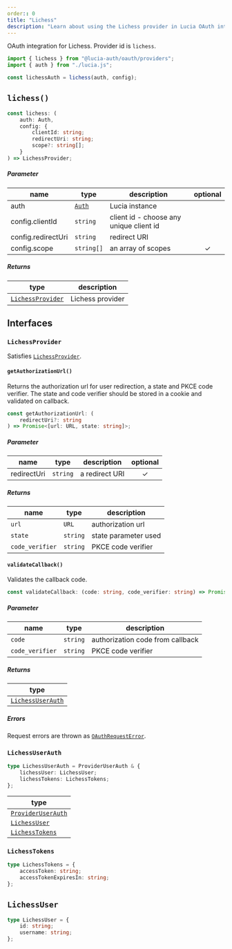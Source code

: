```yaml
---
order:: 0
title: "Lichess"
description: "Learn about using the Lichess provider in Lucia OAuth integration"
---
```


OAuth integration for Lichess. Provider id is `lichess`.

```ts
import { lichess } from "@lucia-auth/oauth/providers";
import { auth } from "./lucia.js";

const lichessAuth = lichess(auth, config);
```

## `lichess()`

```ts
const lichess: (
	auth: Auth,
	config: {
		clientId: string;
		redirectUri: string;
		scope?: string[];
	}
) => LichessProvider;
```

##### Parameter

| name                | type                                 | description                             | optional |
| ------------------- | ------------------------------------ | --------------------------------------- | :------: |
| auth                | [`Auth`](/reference/lucia-auth/auth) | Lucia instance                          |          |
| config.clientId     | `string`                             | client id - choose any unique client id |          |
| config.redirectUri  | `string`                             | redirect URI                            |          |
| config.scope        | `string[]`                           | an array of scopes                      |    ✓     |

##### Returns

| type                                              | description      |
| ------------------------------------------------- | ---------------- |
| [`LichessProvider`](#lichessprovider) | Lichess provider |

## Interfaces

### `LichessProvider`

Satisfies [`LichessProvider`](/reference/oauth/oauthprovider).

#### `getAuthorizationUrl()`

Returns the authorization url for user redirection, a state and PKCE code verifier. The state and code verifier should be stored in a cookie and validated on callback.

```ts
const getAuthorizationUrl: (
	redirectUri?: string
) => Promise<[url: URL, state: string]>;
```

##### Parameter

| name        | type     | description    | optional |
| ----------- | -------- | -------------- | :------: |
| redirectUri | `string` | a redirect URI |    ✓     |

##### Returns

| name            | type     | description          |
| --------------- | -------- | -------------------- |
| `url`           | `URL`    | authorization url    |
| `state`         | `string` | state parameter used |
| `code_verifier` | `string` | PKCE code verifier   |

#### `validateCallback()`

Validates the callback code.

```ts
const validateCallback: (code: string, code_verifier: string) => Promise<ProviderSession>;
```

##### Parameter

| name            | type     | description                      |
| --------------- | -------- | -------------------------------- |
| `code`          | `string` | authorization code from callback |
| `code_verifier` | `string` | PKCE code verifier               |

##### Returns

| type                                  |
| --------------------------------------|
| [`LichessUserAuth`](#lichessuserauth) |

##### Errors

Request errors are thrown as [`OAuthRequestError`](/reference/oauth/interfaces#oauthrequesterror).

### `LichessUserAuth`

```ts
type LichessUserAuth = ProviderUserAuth & {
	lichessUser: LichessUser;
	lichessTokens: LichessTokens;
};
```

| type                                                               |
| ------------------------------------------------------------------ |
| [`ProviderUserAuth`](/reference/oauth/interfaces#provideruserauth) |
| [`LichessUser`](#lichessuser)                                      |
| [`LichessTokens`](#lichesstokens)                                  |

### `LichessTokens`

```ts
type LichessTokens = {
	accessToken: string;
	accessTokenExpiresIn: string;
};
```

## `LichessUser`

```ts
type LichessUser = {
	id: string;
	username: string;
};
```
